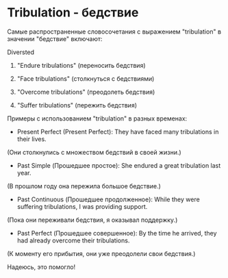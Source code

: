 # Tribulation - бедствие




Самые распространенные словосочетания с выражением "tribulation" в значении "бедствие" включают:

Diversted

1. "Endure tribulations" (переносить бедствия)

1. "Face tribulations" (столкнуться с бедствиями)

1. "Overcome tribulations" (преодолеть бедствия)

1. "Suffer tribulations" (пережить бедствия)

Примеры с использованием "tribulation" в разных временах:

- Present Perfect (Present Perfect): They have faced many tribulations in their lives.

(Они столкнулись с множеством бедствий в своей жизни.)

- Past Simple (Прошедшее простое): She endured a great tribulation last year.

(В прошлом году она пережила большое бедствие.)

- Past Continuous (Прошедшее продолженное): While they were suffering tribulations, I was providing support.

(Пока они переживали бедствия, я оказывал поддержку.)

- Past Perfect (Прошедшее совершенное): By the time he arrived, they had already overcome their tribulations.

(К моменту его прибытия, они уже преодолели свои бедствия.)

Надеюсь, это помогло!